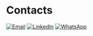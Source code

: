 # Contacts

[![Email](https://img.shields.io/badge/Email-isaac.graper%40gmail.com-8A2BE2?logo=gmail&logoColor=white&style=for-the-badge)](mailto:isaac.graper@gmail.com)
[![LinkedIn](https://img.shields.io/badge/LinkedIn-isaac--graper-8A2BE2?logo=linkedin&logoColor=white&style=for-the-badge)](https://www.linkedin.com/in/seu-perfil)
[![WhatsApp](https://img.shields.io/badge/WhatsApp-Chat-8A2BE2?logo=whatsapp&logoColor=white&style=for-the-badge)](https://wa.me/5547997754529)

<!--
## Stack

[![MySQL](https://img.shields.io/badge/-MySQL-4479A1?logo=mysql&logoColor=white&logoWidth=30)](https://www.mysql.com/)
[![Oracle SQL](https://img.shields.io/badge/-Oracle_SQL-F80000?logo=oracle&logoColor=white&logoWidth=30)](https://www.oracle.com/database/)
[![PostgreSQL](https://img.shields.io/badge/-PostgreSQL-336791?logo=postgresql&logoColor=white&logoWidth=30)](https://www.postgresql.org/)
[![SQL Server](https://img.shields.io/badge/-SQL_Server-CC2927?logo=microsoft-sql-server&logoColor=white&logoWidth=30)](https://www.microsoft.com/en-us/sql-server)

[![Java](https://img.shields.io/badge/-Java-007396?logo=java&logoColor=white&logoWidth=30)](https://www.java.com/)
[![Spring Boot](https://img.shields.io/badge/-Spring%20Boot-6DB33F?logo=spring-boot&logoColor=white&logoWidth=30)](https://spring.io/projects/spring-boot)
[![Spring Framework](https://img.shields.io/badge/-Spring%20Framework-6DB33F?logo=spring&logoColor=white&logoWidth=30)](https://spring.io/projects/spring-framework)
[![Hibernate](https://img.shields.io/badge/-Hibernate-59666C?logo=hibernate&logoColor=white&logoWidth=30)](https://hibernate.org/)
[![Maven](https://img.shields.io/badge/-Maven-C71A36?logo=apache-maven&logoColor=white&logoWidth=30)](https://maven.apache.org/)
[![IntelliJ IDEA](https://img.shields.io/badge/-IntelliJ_IDEA-000000?logo=intellij-idea&logoColor=white&logoWidth=30)](https://www.jetbrains.com/idea/)
[![JUnit](https://img.shields.io/badge/-JUnit-25A162?logo=junit5&logoColor=white&logoWidth=30)](https://junit.org/junit5/)

[![React](https://img.shields.io/badge/-React-61DAFB?logo=react&logoColor=white&logoWidth=30)](https://reactjs.org/)
[![Bootstrap](https://img.shields.io/badge/-Bootstrap-7952B3?logo=bootstrap&logoColor=white&logoWidth=30)](https://getbootstrap.com/)
[![JavaScript](https://img.shields.io/badge/-JavaScript-F7DF1C?logo=javascript&logoColor=black&logoWidth=30)](https://www.javascript.com/)
[![HTML](https://img.shields.io/badge/-HTML-E34F26?logo=html5&logoColor=white&logoWidth=30)](https://developer.mozilla.org/en-US/docs/Web/HTML)
[![CSS](https://img.shields.io/badge/-CSS-1572B6?logo=css3&logoColor=white&logoWidth=30)](https://developer.mozilla.org/en-US/docs/Web/CSS)

[![Postman](https://img.shields.io/badge/-Postman-FF6C37?logo=postman&logoColor=white&logoWidth=30)](https://www.postman.com/)
[![DBeaver](https://img.shields.io/badge/-DBeaver-333333?logo=dbeaver&logoColor=white&logoWidth=30)](https://dbeaver.io/)
[![Git](https://img.shields.io/badge/-Git-F05032?logo=git&logoColor=white&logoWidth=30)](https://git-scm.com/)
[![Linux](https://img.shields.io/badge/-Linux-FCC624?logo=linux&logoColor=white&logoWidth=30)](https://www.linux.org/)

## Hobbys

<!-- 
[![C](https://img.shields.io/badge/-C-00599C?logo=c%2B%2B&logoColor=white&logoWidth=30)](https://isocpp.org/)
[![NMAP](https://img.shields.io/badge/-NMAP-4682B4?logo=nmap&logoColor=white&logoWidth=30)](https://nmap.org/)
[![Networking](https://img.shields.io/badge/-Networking-000000?logo=network&logoColor=white&logoWidth=30)](https://en.wikipedia.org/wiki/Computer_network)
[![C2](https://img.shields.io/badge/-Command%20and%20Control-FF4500?logo=c&logoColor=white&logoWidth=30)](https://en.wikipedia.org/wiki/Command_and_control)
[![Python](https://img.shields.io/badge/-Python-3776AB?logo=python&logoColor=white&logoWidth=30)](https://www.python.org/)
[![Botnets](https://img.shields.io/badge/-Botnets-FF4500?logo=botnet&logoColor=white&logoWidth=30)](https://en.wikipedia.org/wiki/Botnet)
[![Exploits](https://img.shields.io/badge/-Exploits-8B0000?logo=exploit&logoColor=white&logoWidth=30)](https://en.wikipedia.org/wiki/Exploit_(computer_security))
[![Wireshark](https://img.shields.io/badge/-Wireshark-1679A7?logo=wireshark&logoColor=white&logoWidth=30)](https://www.wireshark.org/)
[![Metasploit](https://img.shields.io/badge/-Metasploit-50757A?logo=metasploit&logoColor=white&logoWidth=30)](https://www.metasploit.com/)
[![Kali Linux](https://img.shields.io/badge/-Kali%20Linux-557C94?logo=kalilinux&logoColor=white&logoWidth=30)](https://www.kali.org/)
[![Bash](https://img.shields.io/badge/-Bash-4EAA25?logo=gnu-bash&logoColor=white&logoWidth=30)](https://www.gnu.org/software/bash/)
[![PowerShell](https://img.shields.io/badge/-PowerShell-5391FE?logo=powershell&logoColor=white&logoWidth=30)](https://docs.microsoft.com/en-us/powershell/)
[![Bitcoin](https://img.shields.io/badge/-Bitcoin-F7931A?logo=bitcoin&logoColor=white&logoWidth=30)](https://bitcoin.org/)
-->
